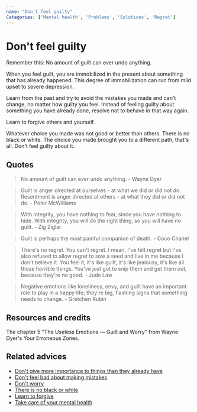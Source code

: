 ```yaml
---
name: "Don't feel guilty"
Categories: ['Mental health', 'Problems', 'Solutions', 'Regret']
---
```

# Don't feel guilty

Remember this: No amount of guilt can ever undo anything.

When you feel guilt, you are immobilized in the present about something that has already happened. This degree of immobilization can run from mild upset to severe depression.

Learn from the past and try to avoid the mistakes you made and can't change, no matter how guilty you feel. Instead of feeling guilty about something you have already done, resolve not to behave in that way again.

Learn to forgive others and yourself.

Whatever choice you made was not good or better than others. There is no black or white. The choice you made brought you to a different path, that's all. Don't feel guilty about it.

## Quotes

> No amount of guilt can ever undo anything. - Wayne Dyer

> Guilt is anger directed at ourselves - at what we did or did not do. Resentment is anger directed at others - at what they did or did not do. - Peter McWilliams

> With integrity, you have nothing to fear, since you have nothing to hide. With integrity, you will do the right thing, so you will have no guilt. - Zig Ziglar

> Guilt is perhaps the most painful companion of death. - Coco Chanel

> There's no regret. You can't regret. I mean, I've felt regret but I've also refused to allow regret to sow a seed and live in me because I don't believe it. You feel it, it's like guilt, it's like jealousy, it's like all those horrible things. You've just got to snip them and get them out, because they're no good. - Jude Law

> Negative emotions like loneliness, envy, and guilt have an important role to play in a happy life; they're big, flashing signs that something needs to change. - Gretchen Rubin

## Resources and credits

The chapter 5 "The Useless Emotions — Guilt and Worry" from Wayne Dyer's Your Erroneous Zones.

## Related advices

- [Don't give more importance to things than they already have](../Don't%20give%20more%20importance%20to%20things%20than%20they%20already%20have/index.md)
- [Don't feel bad about making mistakes](../We%20all%20make%20mistakes/index.md)
- [Don't worry](../Don't%20worry/index.md)
- [There is no black or white](../There%20is%20no%20black%20or%20white/index.md)
- [Learn to forgive](../Learn%20to%20forgive/index.md)
- [Take care of your mental health](../Take%20care%20of%20your%20mental%20health/index.md)